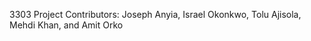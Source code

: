 3303 Project
Contributors: Joseph Anyia, Israel Okonkwo, Tolu Ajisola, 
              Mehdi Khan, and Amit Orko
